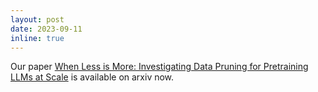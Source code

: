 ```yaml
---
layout: post
date: 2023-09-11
inline: true
---
```


Our paper <a href="https://arxiv.org/abs/2309.04564" target="blank">When Less is More: Investigating Data Pruning for Pretraining LLMs at Scale</a> is available on arxiv now.
